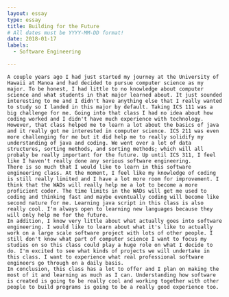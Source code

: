 ```yaml
---
layout: essay
type: essay
title: Building for the Future
# All dates must be YYYY-MM-DD format!
date: 2018-01-17
labels:
  - Software Engineering
  
---
```

    A couple years ago I had just started my journey at the University of Hawaii at Manoa and had decided to pursue computer science as my major. To be honest, I had little to no knowledge about computer science and what students in that major learned about. It just sounded interesting to me and I didn't have anything else that I really wanted to study so I landed in this major by default. Taking ICS 111 was a big challenge for me. Going into that class I had no idea about how coding worked and I didn't have much experience with technology. However, that class helped me to learn a lot about the basics of java and it really got me interested in computer science. ICS 211 was even more challenging for me but it did help me to really solidify my understanding of java and coding. We went over a lot of data structures, sorting methods, and sorting methods; which will all probaly be really important for the future. Up until ICS 311, I feel like I haven't really done any serious software engineering.
    There is so much that I would like to learn in this software engineering class. At the moment, I feel like my knowledge of coding is still really limited and I have a lot more room for improvement. I think that the WADs will really help me a lot to become a more proficient coder. The time limits in the WADs will get me used to coding and thinking fast and maybe eventually coding will become like second nature for me. Learning java script in this class is also really cool. I'm always open to learning new languages because they will only help me for the future. 
    In addition, I know very little about what actually goes into software engineering. I would like to learn about what it's like to actually work on a large scale software project with lots of other people. I still don't know what part of computer science I want to focus my studies on so this class could play a huge role on what I decide to do. I'm excited to see what kinds of projects we will undertake in this class. I want to experience what real professional software engineers go through on a daily basis. 
    In conclusion, this class has a lot to offer and I plan on making the most of it and learning as much as I can. Understanding how software is created is going to be really cool and working together with other people to build programs is going to be a really good experience too.
    
